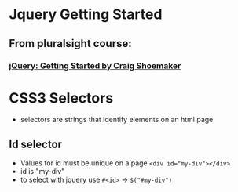 # Jquery Getting Started

## From pluralsight course:

### [jQuery: Getting Started by Craig Shoemaker](https://app.pluralsight.com/library/courses/jquery-getting-started/table-of-contents)

# CSS3 Selectors

- selectors are strings that identify elements on an html page

## Id selector

- Values for id must be unique on a page
  `<div id="my-div"></div>`
- id is "my-div"
- to select with jquery use `#<id>` -> `$("#my-div")`
